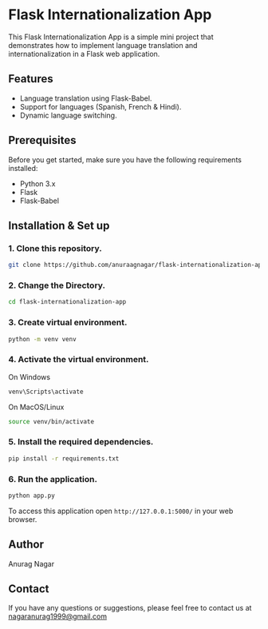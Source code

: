 # Flask Internationalization App

This Flask Internationalization App is a simple mini project that demonstrates how to implement language translation and internationalization in a Flask web application.

## Features

- Language translation using Flask-Babel.
- Support for languages (Spanish, French & Hindi).
- Dynamic language switching.

## Prerequisites

Before you get started, make sure you have the following requirements installed:

- Python 3.x
- Flask
- Flask-Babel

## Installation & Set up

### 1. Clone this repository.

```bash
git clone https://github.com/anuraagnagar/flask-internationalization-app.git
```

### 2. Change the Directory.

```bash
cd flask-internationalization-app
```

### 3. Create virtual environment.

```bash
python -m venv venv
```

### 4. Activate the virtual environment.

On Windows

```bash
venv\Scripts\activate
```

On MacOS/Linux

```bash
source venv/bin/activate
```

### 5. Install the required dependencies.

```bash
pip install -r requirements.txt
```

### 6. Run the application.

```bash
python app.py
```

To access this application open `http://127.0.0.1:5000/` in your web browser.

## Author

Anurag Nagar

## Contact

If you have any questions or suggestions, please feel free to contact us at nagaranurag1999@gmail.com
